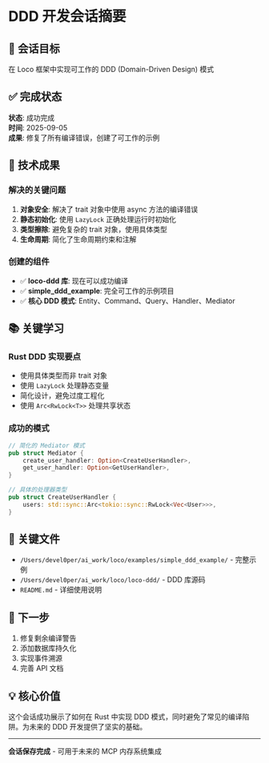 # DDD 开发会话摘要

## 🎯 会话目标
在 Loco 框架中实现可工作的 DDD (Domain-Driven Design) 模式

## ✅ 完成状态
**状态**: 成功完成  
**时间**: 2025-09-05  
**成果**: 修复了所有编译错误，创建了可工作的示例

## 🔧 技术成果

### 解决的关键问题
1. **对象安全**: 解决了 trait 对象中使用 async 方法的编译错误
2. **静态初始化**: 使用 `LazyLock` 正确处理运行时初始化
3. **类型擦除**: 避免复杂的 trait 对象，使用具体类型
4. **生命周期**: 简化了生命周期约束和注解

### 创建的组件
- ✅ **loco-ddd 库**: 现在可以成功编译
- ✅ **simple_ddd_example**: 完全可工作的示例项目
- ✅ **核心 DDD 模式**: Entity、Command、Query、Handler、Mediator

## 📚 关键学习

### Rust DDD 实现要点
- 使用具体类型而非 trait 对象
- 使用 `LazyLock` 处理静态变量
- 简化设计，避免过度工程化
- 使用 `Arc<RwLock<T>>` 处理共享状态

### 成功的模式
```rust
// 简化的 Mediator 模式
pub struct Mediator {
    create_user_handler: Option<CreateUserHandler>,
    get_user_handler: Option<GetUserHandler>,
}

// 具体的处理器类型
pub struct CreateUserHandler {
    users: std::sync::Arc<tokio::sync::RwLock<Vec<User>>>,
}
```

## 📁 关键文件
- `/Users/devel0per/ai_work/loco/examples/simple_ddd_example/` - 完整示例
- `/Users/devel0per/ai_work/loco/loco-ddd/` - DDD 库源码
- `README.md` - 详细使用说明

## 🚀 下一步
1. 修复剩余编译警告
2. 添加数据库持久化
3. 实现事件溯源
4. 完善 API 文档

## 💡 核心价值
这个会话成功展示了如何在 Rust 中实现 DDD 模式，同时避免了常见的编译陷阱。为未来的 DDD 开发提供了坚实的基础。

---

**会话保存完成** - 可用于未来的 MCP 内存系统集成